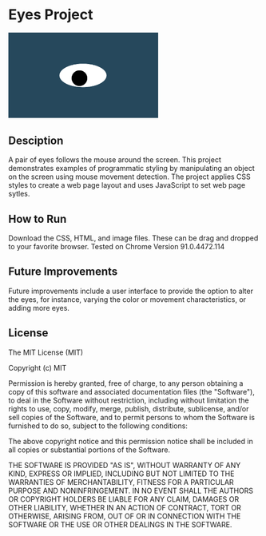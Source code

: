 #  Eyes Project

<img src="oneeye.png" width='300' />


## Desciption
A pair of eyes follows the mouse around the screen. This project demonstrates examples of programmatic styling by manipulating an object on the screen using mouse movement detection. The project applies CSS styles to create a web page layout and uses JavaScript to set web page sytles.

## How to Run
Download the CSS, HTML, and image files. These can be drag and dropped to your favorite browser. Tested on Chrome Version 91.0.4472.114

## Future Improvements
Future improvements include a user interface to provide the option to alter the eyes, for instance, varying the color or movement characteristics, or adding more eyes. 

## License
The MIT License (MIT)

Copyright (c) MIT

Permission is hereby granted, free of charge, to any person obtaining a copy
of this software and associated documentation files (the "Software"), to deal
in the Software without restriction, including without limitation the rights
to use, copy, modify, merge, publish, distribute, sublicense, and/or sell
copies of the Software, and to permit persons to whom the Software is
furnished to do so, subject to the following conditions:

The above copyright notice and this permission notice shall be included in
all copies or substantial portions of the Software.

THE SOFTWARE IS PROVIDED "AS IS", WITHOUT WARRANTY OF ANY KIND, EXPRESS OR
IMPLIED, INCLUDING BUT NOT LIMITED TO THE WARRANTIES OF MERCHANTABILITY,
FITNESS FOR A PARTICULAR PURPOSE AND NONINFRINGEMENT. IN NO EVENT SHALL THE
AUTHORS OR COPYRIGHT HOLDERS BE LIABLE FOR ANY CLAIM, DAMAGES OR OTHER
LIABILITY, WHETHER IN AN ACTION OF CONTRACT, TORT OR OTHERWISE, ARISING FROM,
OUT OF OR IN CONNECTION WITH THE SOFTWARE OR THE USE OR OTHER DEALINGS IN
THE SOFTWARE.
